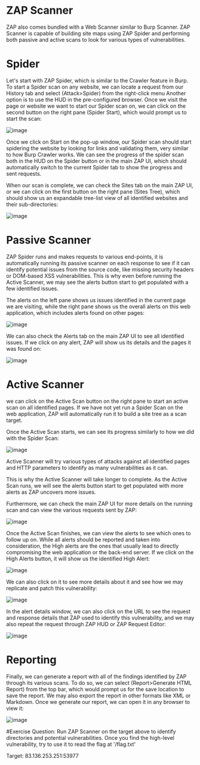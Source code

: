 # ZAP Scanner
ZAP also comes bundled with a Web Scanner similar to Burp Scanner. ZAP Scanner is capable of building site maps using ZAP Spider and performing both passive and active scans to look for various types of vulnerabilities.

# Spider
Let's start with ZAP Spider, which is similar to the Crawler feature in Burp. To start a Spider scan on any website, we can locate a request from our History tab and select (Attack>Spider) from the right-click menu
Another option is to use the HUD in the pre-configured browser. Once we visit the page or website we want to start our Spider scan on, we can click on the second button on the right pane (Spider Start), which would prompt us to start the scan:

![image](https://github.com/RipperGh/BugHunting-D/assets/165308866/970b5967-d552-452c-bcb5-8e2e0736d98d)

Once we click on Start on the pop-up window, our Spider scan should start spidering the website by looking for links and validating them, very similar to how Burp Crawler works. We can see the progress of the spider scan both in the HUD on the Spider button or in the main ZAP UI, which should automatically switch to the current Spider tab to show the progress and sent requests. 

When our scan is complete, we can check the Sites tab on the main ZAP UI, or we can click on the first button on the right pane (Sites Tree), which should show us an expandable tree-list view of all identified websites and their sub-directories:

![image](https://github.com/RipperGh/BugHunting-D/assets/165308866/86d8be57-2b05-4b9b-93d6-e1fbdd54929f)

# Passive Scanner
 ZAP Spider runs and makes requests to various end-points, it is automatically running its passive scanner on each response to see if it can identify potential issues from the source code, like missing security headers or DOM-based XSS vulnerabilities. This is why even before running the Active Scanner, we may see the alerts button start to get populated with a few identified issues. 

 The alerts on the left pane shows us issues identified in the current page we are visiting, while the right pane shows us the overall alerts on this web application, which includes alerts found on other pages:

 ![image](https://github.com/RipperGh/BugHunting-D/assets/165308866/544d28e6-3bb3-4f6a-8f1a-1621b3ef063d)

 We can also check the Alerts tab on the main ZAP UI to see all identified issues. If we click on any alert, ZAP will show us its details and the pages it was found on:

![image](https://github.com/RipperGh/BugHunting-D/assets/165308866/4c827176-f9c1-4e5c-9db3-d6a1a351c0cd)

# Active Scanner
 we can click on the Active Scan button on the right pane to start an active scan on all identified pages. If we have not yet run a Spider Scan on the web application, ZAP will automatically run it to build a site tree as a scan target. 

 Once the Active Scan starts, we can see its progress similarly to how we did with the Spider Scan:

 ![image](https://github.com/RipperGh/BugHunting-D/assets/165308866/6176c0cb-2c8e-4e81-8295-bce49a628c1a)

 Active Scanner will try various types of attacks against all identified pages and HTTP parameters to identify as many vulnerabilities as it can.
 
 This is why the Active Scanner will take longer to complete. As the Active Scan runs, we will see the alerts button start to get populated with more alerts as ZAP uncovers more issues. 

 Furthermore, we can check the main ZAP UI for more details on the running scan and can view the various requests sent by ZAP:

 ![image](https://github.com/RipperGh/BugHunting-D/assets/165308866/07352c3b-bf7c-45e9-834a-f3ae84d9cd3e)

 Once the Active Scan finishes, we can view the alerts to see which ones to follow up on. While all alerts should be reported and taken into consideration, the High alerts are the ones that usually lead to directly compromising the web application or the back-end server. If we click on the High Alerts button, it will show us the identified High Alert:

 ![image](https://github.com/RipperGh/BugHunting-D/assets/165308866/066ffdd1-2c45-4ba7-8f04-f674e250af43)

 We can also click on it to see more details about it and see how we may replicate and patch this vulnerability:

![image](https://github.com/RipperGh/BugHunting-D/assets/165308866/09dbf727-d9ce-4a7e-815b-64292f027599)

In the alert details window, we can also click on the URL to see the request and response details that ZAP used to identify this vulnerability, and we may also repeat the request through ZAP HUD or ZAP Request Editor:

![image](https://github.com/RipperGh/BugHunting-D/assets/165308866/f5c12b88-e969-4c83-a118-263391952553)

# Reporting

Finally, we can generate a report with all of the findings identified by ZAP through its various scans. To do so, we can select (Report>Generate HTML Report) from the top bar, which would prompt us for the save location to save the report. We may also export the report in other formats like XML or Markdown. Once we generate our report, we can open it in any browser to view it:

![image](https://github.com/RipperGh/BugHunting-D/assets/165308866/1c7aa8f7-438e-4a12-9289-c9f309cf6df3)

#Exercise 
Question: Run ZAP Scanner on the target above to identify directories and potential vulnerabilities. Once you find the high-level vulnerability, try to use it to read the flag at '/flag.txt'

Target: 83.136.253.251:53977

